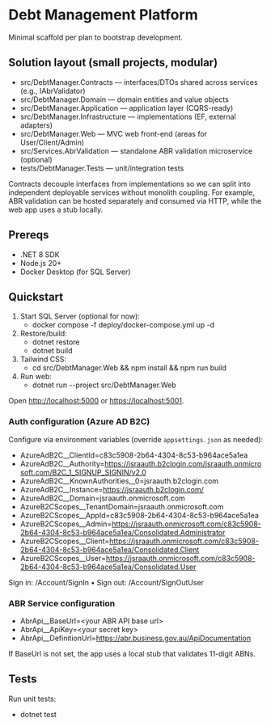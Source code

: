 # Debt Management Platform

Minimal scaffold per plan to bootstrap development.

## Solution layout (small projects, modular)

- src/DebtManager.Contracts — interfaces/DTOs shared across services (e.g., IAbrValidator)
- src/DebtManager.Domain — domain entities and value objects
- src/DebtManager.Application — application layer (CQRS-ready)
- src/DebtManager.Infrastructure — implementations (EF, external adapters)
- src/DebtManager.Web — MVC web front-end (areas for User/Client/Admin)
- src/Services.AbrValidation — standalone ABR validation microservice (optional)
- tests/DebtManager.Tests — unit/integration tests

Contracts decouple interfaces from implementations so we can split into independent deployable services without monolith coupling. For example, ABR validation can be hosted separately and consumed via HTTP, while the web app uses a stub locally.

## Prereqs

- .NET 8 SDK
- Node.js 20+
- Docker Desktop (for SQL Server)

## Quickstart

1. Start SQL Server (optional for now):
   - docker compose -f deploy/docker-compose.yml up -d
2. Restore/build:
   - dotnet restore
   - dotnet build
3. Tailwind CSS:
   - cd src/DebtManager.Web && npm install && npm run build
4. Run web:
   - dotnet run --project src/DebtManager.Web

Open <http://localhost:5000> or <https://localhost:5001>.

### Auth configuration (Azure AD B2C)

Configure via environment variables (override `appsettings.json` as needed):

- AzureAdB2C__ClientId=c83c5908-2b64-4304-8c53-b964ace5a1ea
- AzureAdB2C__Authority=<https://jsraauth.b2clogin.com/jsraauth.onmicrosoft.com/B2C_1_SIGNUP_SIGNIN/v2.0>
- AzureAdB2C__KnownAuthorities__0=jsraauth.b2clogin.com
- AzureAdB2C__Instance=<https://jsraauth.b2clogin.com/>
- AzureAdB2C__Domain=jsraauth.onmicrosoft.com
- AzureB2CScopes__TenantDomain=jsraauth.onmicrosoft.com
- AzureB2CScopes__AppId=c83c5908-2b64-4304-8c53-b964ace5a1ea
- AzureB2CScopes__Admin=<https://jsraauth.onmicrosoft.com/c83c5908-2b64-4304-8c53-b964ace5a1ea/Consolidated.Administrator>
- AzureB2CScopes__Client=<https://jsraauth.onmicrosoft.com/c83c5908-2b64-4304-8c53-b964ace5a1ea/Consolidated.Client>
- AzureB2CScopes__User=<https://jsraauth.onmicrosoft.com/c83c5908-2b64-4304-8c53-b964ace5a1ea/Consolidated.User>

Sign in: /Account/SignIn  •  Sign out: /Account/SignOutUser

### ABR Service configuration

- AbrApi__BaseUrl=\<your ABR API base url\>
- AbrApi__ApiKey=\<your secret key\>
- AbrApi__DefinitionUrl=<https://abr.business.gov.au/ApiDocumentation>

If BaseUrl is not set, the app uses a local stub that validates 11-digit ABNs.

## Tests

Run unit tests:

- dotnet test


